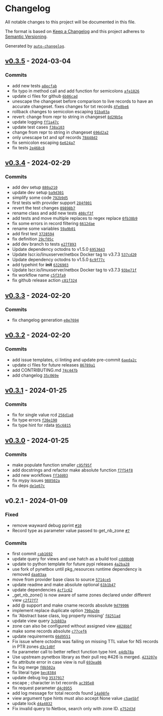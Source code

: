 # Changelog

All notable changes to this project will be documented in this file.

The format is based on [Keep a Changelog](https://keepachangelog.com/en/1.0.0/)
and this project adheres to [Semantic Versioning](https://semver.org/spec/v2.0.0.html).

Generated by [`auto-changelog`](https://github.com/CookPete/auto-changelog).

## [v0.3.5](https://git.44net.ch/olofvndrhr/octodns-netbox-dns/compare/v0.3.4...v0.3.5) - 2024-03-04

### Commits

- add new tests [`a8ecfab`](https://git.44net.ch/olofvndrhr/octodns-netbox-dns/commit/a8ecfab93096cd3201efcb06a65bc86a2444611a)
- fix typo in method call and add function for semicolons [`afe1826`](https://git.44net.ch/olofvndrhr/octodns-netbox-dns/commit/afe182628a7b2fc784dc48bebaf9978c85d682d2)
- update ci files for github [`6b06cad`](https://git.44net.ch/olofvndrhr/octodns-netbox-dns/commit/6b06cada38751648b9365fd27b850aa2b6d250a8)
- unescape the changeset before comparison to live records to have an accurate changeset. fixes changes for txt records [`4fe8be6`](https://git.44net.ch/olofvndrhr/octodns-netbox-dns/commit/4fe8be62918b5bea821f4f88a151918899b61e91)
- rollback changes to semicolon escaping [`91ba03a`](https://git.44net.ch/olofvndrhr/octodns-netbox-dns/commit/91ba03af7f5f53a7f3b5218f0f4a905eebcdb914)
- revert: change from repr to string in changeset [`8d29b5e`](https://git.44net.ch/olofvndrhr/octodns-netbox-dns/commit/8d29b5e639b25bb57b43e9e85bbe78e51d70b493)
- update logging [`ff1a47c`](https://git.44net.ch/olofvndrhr/octodns-netbox-dns/commit/ff1a47cf8cda21695fb4e30910dd92d0f9cb8b63)
- update test cases [`f38a103`](https://git.44net.ch/olofvndrhr/octodns-netbox-dns/commit/f38a1036b79b9779a8480c2d1f79132370b83bb4)
- change from repr to string in changeset [`696d2a2`](https://git.44net.ch/olofvndrhr/octodns-netbox-dns/commit/696d2a2532eef05fee95cddff627c9b09736ae52)
- only unescape txt and spf records [`78448d2`](https://git.44net.ch/olofvndrhr/octodns-netbox-dns/commit/78448d2bde85fda1718c64e6cd8983b4fcb20fe0)
- fix semicolon escaping [`6e624a7`](https://git.44net.ch/olofvndrhr/octodns-netbox-dns/commit/6e624a79a75051295d1863f9af7e907d44a9b307)
- fix tests [`2e468c8`](https://git.44net.ch/olofvndrhr/octodns-netbox-dns/commit/2e468c85699808ed9ba2edb35a6cc39591869346)

## [v0.3.4](https://git.44net.ch/olofvndrhr/octodns-netbox-dns/compare/v0.3.3...v0.3.4) - 2024-02-29

### Commits

- add dev setup [`880a210`](https://git.44net.ch/olofvndrhr/octodns-netbox-dns/commit/880a210b9bacf9158f3f8f90142c34d4e1719f45)
- update dev setup [`ba9d301`](https://git.44net.ch/olofvndrhr/octodns-netbox-dns/commit/ba9d301dacf532a4fd217f6b08b4d3b407f315c6)
- simplify some code [`792b9d5`](https://git.44net.ch/olofvndrhr/octodns-netbox-dns/commit/792b9d5429c43bbf67b99b35c7852b5d1e048980)
- first tests with provider support [`284f001`](https://git.44net.ch/olofvndrhr/octodns-netbox-dns/commit/284f001236bda738693cea213cd3c1b6c5d9d16b)
- revert the test changes [`09898b7`](https://git.44net.ch/olofvndrhr/octodns-netbox-dns/commit/09898b7a228454a26bcf1e83b6cac7b556ec9aa3)
- rename class and add new tests [`408cf3f`](https://git.44net.ch/olofvndrhr/octodns-netbox-dns/commit/408cf3fdd279d5911eefb21f3789410c287c6611)
- add tests and move multiple replaces to regex replace [`0fb38b9`](https://git.44net.ch/olofvndrhr/octodns-netbox-dns/commit/0fb38b9ae54efb1d593f3daa1a2af601a7e52d60)
- fix some errors in record filtering [`6612dae`](https://git.44net.ch/olofvndrhr/octodns-netbox-dns/commit/6612daeee79a8759d4af3c0caa86129fce27f0b6)
- rename some variables [`59a9b01`](https://git.44net.ch/olofvndrhr/octodns-netbox-dns/commit/59a9b01fef8feadfc448716eec30e9f1157d34ae)
- add first test [`3728594`](https://git.44net.ch/olofvndrhr/octodns-netbox-dns/commit/3728594b4e022e77846468d7f8e3260ed3b13029)
- fix definition [`29cf05c`](https://git.44net.ch/olofvndrhr/octodns-netbox-dns/commit/29cf05c888fb96dab1710d86168250563b4b0bf6)
- add dev branch to tests [`e27f893`](https://git.44net.ch/olofvndrhr/octodns-netbox-dns/commit/e27f8938a51449718de638651550ea54a187589d)
- Update dependency octodns to v1.5.0 [`6953643`](https://git.44net.ch/olofvndrhr/octodns-netbox-dns/commit/69536438767c8c7483c330967278a19b02d99f7f)
- Update lscr.io/linuxserver/netbox Docker tag to v3.7.3 [`537cd20`](https://git.44net.ch/olofvndrhr/octodns-netbox-dns/commit/537cd2061b859e1f4bff4e009154c1ac2ff31e5f)
- Update dependency octodns to v1.5.0 [`6c9f77c`](https://git.44net.ch/olofvndrhr/octodns-netbox-dns/commit/6c9f77c5f420bfc06d28dbbbf5ef512fb8f32d1f)
- add typehint for __init__ [`6326903`](https://git.44net.ch/olofvndrhr/octodns-netbox-dns/commit/6326903bb3990ed57045f91bae53b377677862b9)
- Update lscr.io/linuxserver/netbox Docker tag to v3.7.3 [`93be71f`](https://git.44net.ch/olofvndrhr/octodns-netbox-dns/commit/93be71fabad25f1285f827e347da82a97212a425)
- fix workflow name [`c5f3fa9`](https://git.44net.ch/olofvndrhr/octodns-netbox-dns/commit/c5f3fa9e00ad63231ecbd6654853510ca338883f)
- fix github release action [`c81f324`](https://git.44net.ch/olofvndrhr/octodns-netbox-dns/commit/c81f3241d9841798582cbfdf75e11c5d59ea6eee)

## [v0.3.3](https://git.44net.ch/olofvndrhr/octodns-netbox-dns/compare/v0.3.2...v0.3.3) - 2024-02-20

### Commits

- fix changelog generation [`e0e7694`](https://git.44net.ch/olofvndrhr/octodns-netbox-dns/commit/e0e769409d7c5c369e7f0c0c1cbd74da1f2ddcde)

## [v0.3.2](https://git.44net.ch/olofvndrhr/octodns-netbox-dns/compare/v0.3.1...v0.3.2) - 2024-02-20

### Commits

- add issue templates, ci linting and update pre-commit [`6aeda2c`](https://git.44net.ch/olofvndrhr/octodns-netbox-dns/commit/6aeda2c48bf50c5081a2f5cf8dfed096440a6e5f)
- update ci files for future releases [`86789a1`](https://git.44net.ch/olofvndrhr/octodns-netbox-dns/commit/86789a1c4bc3ab45d34e1dfcdcc765d7890138d5)
- add CONTRIBUTING.md [`74c447b`](https://git.44net.ch/olofvndrhr/octodns-netbox-dns/commit/74c447b282949184be41f05bd975f442ac6f7b92)
- add changelog [`35c069e`](https://git.44net.ch/olofvndrhr/octodns-netbox-dns/commit/35c069efe94442c6307e3ac87185a84ad49a1282)

## [v0.3.1](https://git.44net.ch/olofvndrhr/octodns-netbox-dns/compare/v0.3.0...v0.3.1) - 2024-01-25

### Commits

- fix for single value rcd [`256d1a8`](https://git.44net.ch/olofvndrhr/octodns-netbox-dns/commit/256d1a8f0ecc5de6a8d8d3e3ff10752785b3d2d2)
- fix type errors [`f20e190`](https://git.44net.ch/olofvndrhr/octodns-netbox-dns/commit/f20e190ef6d4bf130550616fac7d83af721b4ff2)
- fix type hint for rdata [`95c6815`](https://git.44net.ch/olofvndrhr/octodns-netbox-dns/commit/95c6815dad6ea0b2c2eca42e83f79da08487e409)

## [v0.3.0](https://git.44net.ch/olofvndrhr/octodns-netbox-dns/compare/v0.2.1...v0.3.0) - 2024-01-25

### Commits

- make populate function smaller [`c95f95f`](https://git.44net.ch/olofvndrhr/octodns-netbox-dns/commit/c95f95fb8b8a2ae79b8f4db05675e98386a723b6)
- add docstrings and refactor make absolute function [`f7f54f8`](https://git.44net.ch/olofvndrhr/octodns-netbox-dns/commit/f7f54f8eb71fef26c6759509a589d9afc7a91bdc)
- add new workflows [`ff3dd03`](https://git.44net.ch/olofvndrhr/octodns-netbox-dns/commit/ff3dd03ce53002e457e172b8718af1e65ac7f78d)
- fix mypy issues [`988502a`](https://git.44net.ch/olofvndrhr/octodns-netbox-dns/commit/988502a499d86339fc7f2f4c623c442590b1f59d)
- fix deps [`de1e67c`](https://git.44net.ch/olofvndrhr/octodns-netbox-dns/commit/de1e67c6be5063c6dbed6483f232baf9420dcfa7)

## v0.2.1 - 2024-01-09

### Fixed

- remove wayward debug pprint [`#10`](https://git.44net.ch/olofvndrhr/octodns-netbox-dns/issues/10)
- Record type as parameter value passed to get_nb_zone [`#7`](https://git.44net.ch/olofvndrhr/octodns-netbox-dns/issues/7)

### Commits

- first commit [`cab1692`](https://git.44net.ch/olofvndrhr/octodns-netbox-dns/commit/cab1692ea57fedc54a2633330c442d2acebba1e8)
- update query for views and use hatch as a build tool [`cdd0b00`](https://git.44net.ch/olofvndrhr/octodns-netbox-dns/commit/cdd0b00cd155ac5af9d6a457fa1ecfb71081b3a9)
- update to python template for future pypi releases [`4a2ba28`](https://git.44net.ch/olofvndrhr/octodns-netbox-dns/commit/4a2ba28aaa3c05fdc163a3b703c7226a74e349e6)
- use fork of pynetbox until pkg_resources runtime dependency is removed [`daa03aa`](https://git.44net.ch/olofvndrhr/octodns-netbox-dns/commit/daa03aae2df979c2469696011ce42c694192a02c)
- move from provider base class to source [`5714ce5`](https://git.44net.ch/olofvndrhr/octodns-netbox-dns/commit/5714ce5af9d738999ddb68e7b92eb60c5776cd02)
- update readme and make absolute optional [`61b1b47`](https://git.44net.ch/olofvndrhr/octodns-netbox-dns/commit/61b1b47a96bb81ab6eb216a4a0988f7682a7fa9f)
- update dependencies [`4cf1c62`](https://git.44net.ch/olofvndrhr/octodns-netbox-dns/commit/4cf1c627742593a8590f26d49bd375e3b51b31bc)
- _get_nb_zone() is now aware of same zones declared under different view [`c2f27f7`](https://git.44net.ch/olofvndrhr/octodns-netbox-dns/commit/c2f27f7c43f78040d79d6fdc2c84d250f6f64403)
- add @ support and make cname records absolute [`9d79906`](https://git.44net.ch/olofvndrhr/octodns-netbox-dns/commit/9d79906f960bb61aacfb464979899805bce34dbf)
- implement replace duplicate option [`790a2de`](https://git.44net.ch/olofvndrhr/octodns-netbox-dns/commit/790a2de3458e3fd9cefd0fdf35b82dfa156820bf)
- fix 'Abstract base class, log property missing' [`f8251ad`](https://git.44net.ch/olofvndrhr/octodns-netbox-dns/commit/f8251ad8ffcf6f92dfcf1dfdcffe954ac55eee4c)
- update view query [`3cb883a`](https://git.44net.ch/olofvndrhr/octodns-netbox-dns/commit/3cb883abd67a275e4e64a79c6a28f46d706b9679)
- zone can also be configured without assigned view [`4828bbf`](https://git.44net.ch/olofvndrhr/octodns-netbox-dns/commit/4828bbf00bb8f4946f07134a39cddc04a2ed306b)
- make some records absolute [`c77cef6`](https://git.44net.ch/olofvndrhr/octodns-netbox-dns/commit/c77cef64ee5d0470ab8fa1f5fc2781e1f24a75a2)
- update requirements [`66d9551`](https://git.44net.ch/olofvndrhr/octodns-netbox-dns/commit/66d95519b1070489859d665671d50e50f94f5a8e)
- Fix issue where octodns was failing on missing TTL value for NS records in PTR zones [`d3c1d0f`](https://git.44net.ch/olofvndrhr/octodns-netbox-dns/commit/d3c1d0f65390dd595441ac3dca1cf52db790ddad)
- fix parameter call to better reflect function type hint. [`e4db78a`](https://git.44net.ch/olofvndrhr/octodns-netbox-dns/commit/e4db78a281a27765271f1afda07dee08602ed2d0)
- Use upstream pynetbox library as their pull req #426 is merged. [`423207e`](https://git.44net.ch/olofvndrhr/octodns-netbox-dns/commit/423207e5dd1673f306fb392cc5d37f63a4545fe5)
- fix attribute error in case view is null [`693ea86`](https://git.44net.ch/olofvndrhr/octodns-netbox-dns/commit/693ea866296132b1cd94e2dda61ae94e94a77557)
- fix log merge [`f0b502a`](https://git.44net.ch/olofvndrhr/octodns-netbox-dns/commit/f0b502a74f3ea72cfd78d9837bbbcc0934e0b826)
- fix literal type [`bec8384`](https://git.44net.ch/olofvndrhr/octodns-netbox-dns/commit/bec83845577417d0ede5bd57a7772946bd997142)
- update debug log [`3537917`](https://git.44net.ch/olofvndrhr/octodns-netbox-dns/commit/353791797ded363c9610b5f40e4bd857b93fd328)
- escape ; character in txt records [`ac395e8`](https://git.44net.ch/olofvndrhr/octodns-netbox-dns/commit/ac395e84e24b1b271ff76721137e2d82f548553c)
- fix request parameter [`d4c0955`](https://git.44net.ch/olofvndrhr/octodns-netbox-dns/commit/d4c095540f0b925dcca249d2896ca890731af256)
- add log message for total records found [`14a98fe`](https://git.44net.ch/olofvndrhr/octodns-netbox-dns/commit/14a98fe132b3e6789ca3ad410bc101bac00b4f78)
- view argument type hints must also accept None value [`c5ae5bf`](https://git.44net.ch/olofvndrhr/octodns-netbox-dns/commit/c5ae5bf4057756030f0447681e9e6c2dccb59ec1)
- update lock [`d4a4032`](https://git.44net.ch/olofvndrhr/octodns-netbox-dns/commit/d4a403261fb2e80a4335071cc17dbff00fa9366c)
- Fix invalid query to Netbox, search only with zone ID. [`e752d3d`](https://git.44net.ch/olofvndrhr/octodns-netbox-dns/commit/e752d3db221f9b79e3df5dc30ca40f597a655873)
